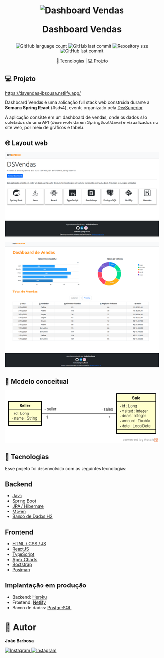 <h1 align="center">
    <img alt="Dashboard Vendas" src="https://dsvendas-jbsousa.netlify.app/static/media/ds-dark.90256347.svg" width="250px" />
    <p>Dashboard Vendas</p>
</h1>

<p align="center">
   
  <img alt="GitHub language count" src="https://img.shields.io/github/languages/count/jbsousa/projeto-sds4">
  <img alt="GitHub last commit" src="https://img.shields.io/github/languages/top/jbsousa/projeto-sds4?color=red">
  <img alt="Repository size" src="https://img.shields.io/github/repo-size/jbsousa/projeto-sds4?color=yellow">
  <img alt="GitHub last commit" src="https://img.shields.io/github/last-commit/jbsousa/projeto-sds4">
</p>

<p align="center">
  <a href="#rocket-tecnologias">🚀 Tecnologias</a> |
  <a href="#-projeto">💻 Projeto</a>
</p>

## 💻 Projeto

https://dsvendas-jbsousa.netlify.app/

Dashboard Vendas é uma aplicação full stack web construída durante a **Semana Spring React** (#sds4), evento organizado pela [DevSuperior](https://devsuperior.com "Site da DevSuperior").

A aplicação consiste em um dashboard de vendas, onde os dados são coletados de uma API (desenvolvida em SpringBoot/Java) e visualizados no site web, por meio de gráficos e tabela.

## 🌐 Layout web

![Layout 1](/prints/Layout-1_HomePage.png "Home Page")

![Layout 2](/prints/Layout-2_Dashboard.png "Dashboard")

## 📄 Modelo conceitual
![Modelo Conceitual](https://github.com/devsuperior/bds-assets/raw/main/sds/sds3-mc.png)

## 🚀 Tecnologias

Esse projeto foi desenvolvido com as seguintes tecnologias:

## Backend
- [Java](https://www.java.com)
- [Spring Boot](https://spring.io/projects/spring-boot)
- [JPA / Hibernate](https://spring.io/projects/spring-data-jpa)
- [Maven](https://maven.apache.org)
- [Banco de Dados H2](https://www.h2database.com/html/main.html)
## Frontend
- [HTML / CSS / JS](#)
- [ReactJS](https://reactjs.org)
- [TypeScript](https://www.typescriptlang.org)
- [Apex Charts](https://apexcharts.com)
- [Bootstrap](https://getbootstrap.com)
- [Postman](https://www.postman.com/)
## Implantação em produção
- Backend: [Heroku](https://www.heroku.com)
- Frontend: [Netlify](https://www.netlify.com/)
- Banco de dados: [PostgreSQL](https://www.postgresql.org)

# 👨 Autor

<strong>João Barbosa</strong>

<a href="https://www.linkedin.com/in/jo%C3%A3o-barbosa-sousa">
  <img alt="Instagram" src="https://cdn-icons-png.flaticon.com/512/124/124011.png" width="30">
</a>
<a href="https://www.instagram.com/jb_ssousa/">
  <img alt="Instagram" src="https://cdn-icons-png.flaticon.com/512/733/733558.png" width="30">
</a>

